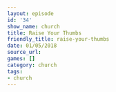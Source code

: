 ```yaml
---
layout: episode
id: '34'
show_name: church
title: Raise Your Thumbs
friendly_title: raise-your-thumbs
date: 01/05/2018
source_url: 
games: []
category: church
tags:
- church
---
```


